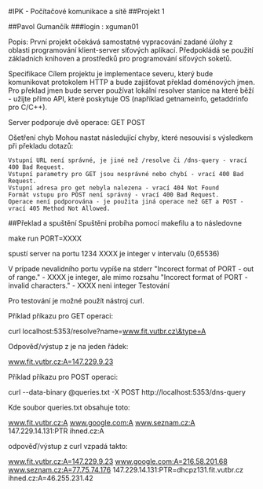 #IPK - Počítačové komunikace a sítě
##Projekt 1 

##Pavol Gumančík 
###login : xguman01

Popis:
První projekt očekává samostatné vypracování zadané úlohy z oblasti programování klient-server síťových aplikací. Předpokládá se použití základních knihoven a prostředků pro programování síťových soketů. 

Specifikace
Cílem projektu je implementace severu, který bude komunikovat protokolem HTTP a bude zajišťovat překlad doménových jmen. Pro překlad jmen bude server používat lokální resolver stanice na které běží - užijte přímo API, které poskytuje OS (například getnameinfo, getaddrinfo pro C/C++). 

Server podporuje dvě operace:
	GET
	POST

Ošetření chyb
Mohou nastat následující chyby, které nesouvisí s výsledkem při překladu dotazů:

    Vstupní URL není správné, je jiné než /resolve či /dns-query - vrací 400 Bad Request.
    Vstupní parametry pro GET jsou nesprávné nebo chybí - vrací 400 Bad Request.
    Vstupní adresa pro get nebyla nalezena - vrací 404 Not Found
    Formát vstupu pro POST není správný - vrací 400 Bad Request.
    Operace není podporována - je použita jiná operace než GET a POST - vrací 405 Method Not Allowed.

##Překlad a spuštění
Spuštěni probíha pomocí makefilu a to následovne

make run PORT=XXXX		

spustí server na portu 1234 
XXXX je integer v intervalu (0,65536)

V prípade nevalidního portu vypíše na stderr
	"Incorect format of PORT - out of range." - XXXX je integer, ale mimo rozsahu
	"Incorect format of PORT - invalid characters." - XXXX neni integer
Testování

Pro testování je možné použít nástroj curl. 

Příklad příkazu pro GET operaci:

curl localhost:5353/resolve?name=www.fit.vutbr.cz\&type=A

Odpověď/výstup z je na jeden řádek:

www.fit.vutbr.cz:A=147.229.9.23

Příklad příkazu pro POST operaci:

curl --data-binary @queries.txt -X POST http://localhost:5353/dns-query

Kde soubor queries.txt obsahuje toto:

www.fit.vutbr.cz:A
www.google.com:A
www.seznam.cz:A
147.229.14.131:PTR
ihned.cz:A

odpověď/výstup z curl vzpadá takto:

www.fit.vutbr.cz:A=147.229.9.23
www.google.com:A=216.58.201.68
www.seznam.cz:A=77.75.74.176
147.229.14.131:PTR=dhcpz131.fit.vutbr.cz
ihned.cz:A=46.255.231.42





